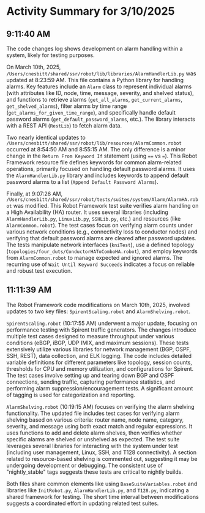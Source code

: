 # Activity Summary for 3/10/2025

## 9:11:40 AM
The code changes log shows development on alarm handling within a system, likely for testing purposes.

On March 10th, 2025,  `/Users/cnesbitt/shared/ssr/robot/lib/libraries/AlarmHandlerLib.py` was updated at 8:23:59 AM. This file contains a Python library for handling alarms.  Key features include an `Alarm` class to represent individual alarms (with attributes like ID, node, time, message, severity, and shelved status), and functions to retrieve alarms (`get_all_alarms`, `get_current_alarms`, `get_shelved_alarms`), filter alarms by time range (`get_alarms_for_given_time_range`), and specifically handle default password alarms (`get_default_password_alarms`, etc.).  The library interacts with a REST API (`RestLib`) to fetch alarm data.

Two nearly identical updates to `/Users/cnesbitt/shared/ssr/robot/lib/resources/AlarmCommon.robot` occurred at 8:54:50 AM and 8:55:15 AM.  The only difference is a minor change in the `Return From Keyword If` statement (using `==` vs `=`). This Robot Framework resource file defines keywords for common alarm-related operations, primarily focused on handling default password alarms.  It uses the `AlarmHandlerLib.py` library and includes keywords to append default password alarms to a list (`Append Default Password Alarms`).

Finally, at 9:07:26 AM, `/Users/cnesbitt/shared/ssr/robot/tests/suites/system/Alarm/AlarmHA.robot` was modified. This Robot Framework test suite verifies alarm handling on a High Availability (HA) router.  It uses several libraries (including `AlarmHandlerLib.py`, `LinuxLib.py`, `SSHLib.py`, etc.) and resources (like `AlarmCommon.robot`).  The test cases focus on verifying alarm counts under various network conditions (e.g.,  connectivity loss to conductor nodes) and verifying that default password alarms are cleared after password updates.  The tests manipulate network interfaces (`kniTest`), use a defined topology (`topologies/four_duts/ConductorHAToComboHA.robot`), and employ keywords from `AlarmCommon.robot` to manage expected and ignored alarms.  The recurring use of `Wait Until Keyword Succeeds` indicates a focus on reliable and robust test execution.


## 11:11:39 AM
The Robot Framework code modifications on March 10th, 2025, involved updates to two key files: `SpirentScaling.robot` and `AlarmShelving.robot`.

`SpirentScaling.robot` (10:17:55 AM) underwent a major update, focusing on performance testing with Spirent traffic generators.  The changes introduce multiple test cases designed to measure throughput under various conditions (eBGP, iBGP, UDP IMIX, and maximum sessions).  These tests extensively utilize various libraries for network management (BGP, OSPF, SSH, REST), data collection, and ELK logging. The code includes detailed variable definitions for different parameters like topology, session counts, thresholds for CPU and memory utilization, and configurations for Spirent.  The test cases involve setting up and tearing down BGP and OSPF connections, sending traffic, capturing performance statistics, and performing alarm suppression/encouragement tests.  A significant amount of tagging is used for categorization and reporting.


`AlarmShelving.robot` (10:19:15 AM) focuses on verifying the alarm shelving functionality. The updated file includes test cases for verifying alarm shelving based on various criteria: router name, node name, category, severity, and message using both exact match and regular expressions.  It uses functions to add and delete alarm shelves, then verifies whether specific alarms are shelved or unshelved as expected. The test suite leverages several libraries for interacting with the system under test (including user management, Linux, SSH, and T128 connectivity).  A section related to resource-based shelving is commented out, suggesting it may be undergoing development or debugging.  The consistent use of "nightly_stable" tags suggests these tests are critical to nightly builds.

Both files share common elements like using `BaseSuiteVariables.robot`  and libraries like `InitRobot.py`, `AlarmHandlerLib.py`, and `T128.py`, indicating a shared framework for testing.  The short time interval between modifications suggests a coordinated effort in updating related test suites.
